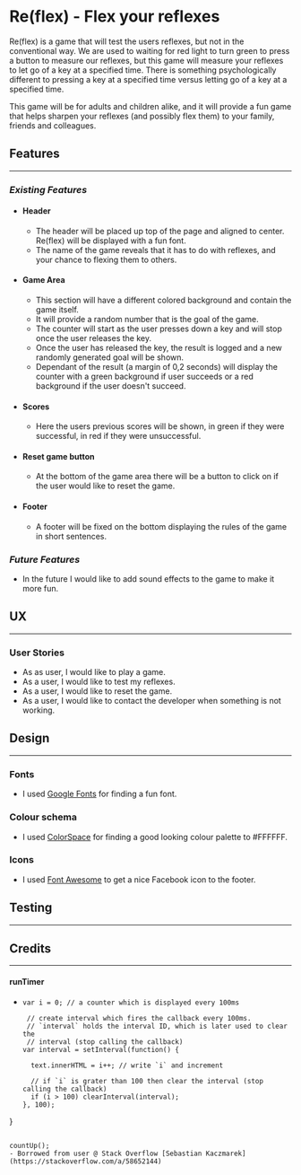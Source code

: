 # Re(flex) - Flex your reflexes
Re(flex) is a game that will test the users reflexes, but not in the conventional way. We are used to waiting for red light to turn green to press a button to measure our reflexes, but this game will measure your reflexes to let go of a key at a specified time. There is something psychologically different to pressing a key at a specified time versus letting go of a key at a specified time. 

This game will be for adults and children alike, and it will provide a fun game that helps sharpen your reflexes (and possibly flex them) to your family, friends and colleagues.

## Features
<hr>

### ___Existing Features___
 - #### __Header__
   - The header will be placed up top of the page and aligned to center. Re(flex) will be displayed with a fun font.
   - The name of the game reveals that it has to do with reflexes, and your chance to flexing them to others.

 - #### __Game Area__
   - This section will have a different colored background and contain the game itself.
   - It will provide a random number that is the goal of the game.
   - The counter will start as the user presses down a key and will stop once the user releases the key.
   - Once the user has released the key, the result is logged and a new randomly generated goal will be shown.
   - Dependant of the result (a margin of 0,2 seconds) will display the counter with a green background if user succeeds or a red background if the user doesn't succeed.

 - #### __Scores__
   - Here the users previous scores will be shown, in green if they were successful, in red if they were unsuccessful.

 - #### __Reset game button__
   - At the bottom of the game area there will be a button to click on if the user would like to reset the game.

 - #### __Footer__
   - A footer will be fixed on the bottom displaying the rules of the game in short sentences.

### ___Future Features___
- In the future I would like to add sound effects to the game to make it more fun.

## UX
<hr>

### __User Stories__
 - As as user, I would like to play a game.
 - As a user, I would like to test my reflexes.
 - As a user, I would like to reset the game.
 - As a user, I would like to contact the developer when something is not working.

## Design
<hr>

### __Fonts__
 - I used [Google Fonts](https://fonts.google.com/) for finding a fun font.

### __Colour schema__
 - I used [ColorSpace](https://mycolor.space/?hex=%23FFFFFF&sub=1) for finding a good looking colour palette to #FFFFFF.

### __Icons__
 - I used [Font Awesome](https://fontawesome.com/) to get a nice Facebook icon to the footer.

## Testing
<hr>

###

## Credits
<hr>

#### runTimer
- ```function countUp() {
  var i = 0; // a counter which is displayed every 100ms

   // create interval which fires the callback every 100ms.
   // `interval` holds the interval ID, which is later used to clear the
   // interval (stop calling the callback)
  var interval = setInterval(function() { 

    text.innerHTML = i++; // write `i` and increment
    
    // if `i` is grater than 100 then clear the interval (stop calling the callback)
    if (i > 100) clearInterval(interval);
  }, 100);
}
```

countUp();
- Borrowed from user @ Stack Overflow [Sebastian Kaczmarek](https://stackoverflow.com/a/58652144)